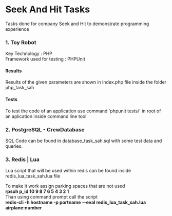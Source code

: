<h1>Seek And Hit Tasks</h1>

<p>Tasks done for company Seek and Hit to demonstrate programming experience</p>

<h3>1. Toy Robot</h3>

<p>
Key Technology : PHP<br>
Framework used for testing : PHPUnit
</p>

<h4>Results</h4>

<p>Results of the given parameters are shown in index.php file inside the folder php_task_sah</p>

<h4>Tests</h4>

<p>To test the code of an application use command 'phpunit tests/' in root of an aplication inside command line tool</p>

<h3>2. PostgreSQL - CrewDatabase</h3>

<p> SQL Code can be found in database_task_sah.sql with some test data and queries.</p>

<h3>3. Redis | Lua </h3>

<p>Lua script that will be used within redis can be found inside redis_lua_task_sah.lua file</p>

To make it work assign parking spaces that are not used<br>
<b>rpsuh p_id 10 9 8 7 6 5 4 3 2 1</b><br>
Than using command prompt call the script<br>
<b>redis-cli -h hostname -p portname --eval redis_lua_task_sah.lua airplane:number</b>



